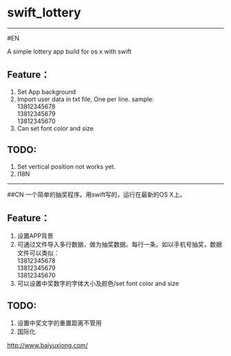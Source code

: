 swift_lottery
=============
---
#EN

A simple lottery app build for os x with swift

## Feature：
1. Set App background
2. Import user data in txt file, One per line. sample:  
13812345678  
13812345679  
13812345670  
3. Can set font color and size

## TODO:
1. Set vertical position not works yet.
2. I18N

----


##CN
一个简单的抽奖程序。用swift写的，运行在最新的OS X上。

## Feature：
1. 设置APP背景
2. 可通过文件导入多行数据，做为抽奖数据。每行一条。如以手机号抽奖，数据文件可以类似：  
13812345678  
13812345679  
13812345670  
3. 可以设置中奖数字的字体大小及颜色/set font color and size

## TODO:
1. 设置中奖文字的重置距离不管用
2. 国际化


http://www.baiyuxiong.com/
